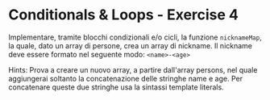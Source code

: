 # Conditionals & Loops - Exercise 4

Implementare, tramite blocchi condizionali e/o cicli, la funzione `nicknameMap`, la quale, dato un array di persone, crea un array di nickname. Il nickname deve essere formato nel seguente modo: `<name>-<age>`

Hints: 
Prova a creare un nuovo array, a partire dall'array persons, nel quale aggiungerai soltanto la concatenazione delle stringhe name e age. Per concatenare queste due stringhe usa la sintassi template literals.